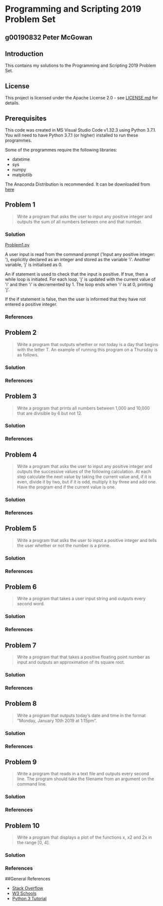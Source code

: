 # Programming and Scripting 2019 Problem Set
## g00190832 Peter McGowan

## Introduction

This contains my solutions to the Programming and Scripting 2019 Problem Set.

## License

This project is licensed under the Apache License 2.0 - see [LICENSE.md](PandS_2019_Problems/LICENSE) for details.

## Prerequisites

This code was created in MS Visual Studio Code v1.32.3 using Python 3.7.1.
You will need to have Python 3.7.1 (or higher) installed to run these programmes.

Some of the programmes require the following libraries:
* datetime
* sys
* numpy
* matplotlib

The Anaconda Distribution is recommended. It can be downloaded from [here](https://www.anaconda.com/distribution/#download-section)

## Problem 1
> Write a program that asks the user to input any positive integer and outputs the
sum of all numbers between one and that number.

### Solution
[Problem1.py](PandS_2019_Problems/Problem1.py)

A user input is read from the command prompt ('Input any positive integer: '), explicitly declared as an integer and stored as the variable 'i'.
Another variable, 'j' is initialised as 0.

An if statement is used to check that the input is positive. If true, then a while loop is initiated. For each loop, 'j' is updated with the current value of 'i' and then 'i' is decremented by 1. The loop ends when 'i' is at 0, printing 'j'.

If the if statement is false, then the user is informed that they have not entered a positive integer.

### References

## Problem 2
> Write a program that outputs whether or not today is a day that begins with the
letter T. An example of running this program on a Thursday is as follows.

### Solution


### References

## Problem 3
> Write a program that prints all numbers between 1,000 and 10,000 that are divisible
by 6 but not 12.


### Solution


### References

## Problem 4
> Write a program that asks the user to input any positive integer and outputs the
successive values of the following calculation. At each step calculate the next value
by taking the current value and, if it is even, divide it by two, but if it is odd, multiply
it by three and add one. Have the program end if the current value is one.

### Solution


### References

## Problem 5
> Write a program that asks the user to input a positive integer and tells the user
whether or not the number is a prime.

### Solution


### References

## Problem 6
> Write a program that takes a user input string and outputs every second word.

### Solution


### References


## Problem 7
> Write a program that that takes a positive floating point number as input and outputs
an approximation of its square root.

### Solution


### References


## Problem 8
> Write a program that outputs today’s date and time in the format ”Monday, January
10th 2019 at 1:15pm”.

### Solution


### References


## Problem 9
> Write a program that reads in a text file and outputs every second line. The program
should take the filename from an argument on the command line.

### Solution


### References


## Problem 10
> Write a program that displays a plot of the functions x, x2 and 2x in the range [0, 4].

### Solution


### References


##General References

* [Stack Overflow](https://stackoverflow.com/)
* [W3 Schools](https://www.w3schools.com/python/default.asp)
* [Python 3 Tutorial](https://docs.python.org/3/tutorial/)


